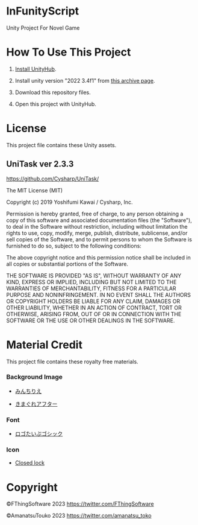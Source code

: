 # InFunityScript
 Unity Project For Novel Game

# How To Use This Project

1. [Install UnityHub](https://unity.com/ja/download).

2. Install unity version "2022 3.4f1" from [this archive page](https://unity.com/ja/releases/editor/archive).

3. Download this repository files.

4. Open this project with UnityHub.

# License

This project file contains these Unity assets.

## UniTask ver 2.3.3

https://github.com/Cysharp/UniTask/

The MIT License (MIT)

Copyright (c) 2019 Yoshifumi Kawai / Cysharp, Inc.

Permission is hereby granted, free of charge, to any person obtaining a copy
of this software and associated documentation files (the "Software"), to deal
in the Software without restriction, including without limitation the rights
to use, copy, modify, merge, publish, distribute, sublicense, and/or sell
copies of the Software, and to permit persons to whom the Software is
furnished to do so, subject to the following conditions:

The above copyright notice and this permission notice shall be included in all
copies or substantial portions of the Software.

THE SOFTWARE IS PROVIDED "AS IS", WITHOUT WARRANTY OF ANY KIND, EXPRESS OR
IMPLIED, INCLUDING BUT NOT LIMITED TO THE WARRANTIES OF MERCHANTABILITY,
FITNESS FOR A PARTICULAR PURPOSE AND NONINFRINGEMENT. IN NO EVENT SHALL THE
AUTHORS OR COPYRIGHT HOLDERS BE LIABLE FOR ANY CLAIM, DAMAGES OR OTHER
LIABILITY, WHETHER IN AN ACTION OF CONTRACT, TORT OR OTHERWISE, ARISING FROM,
OUT OF OR IN CONNECTION WITH THE SOFTWARE OR THE USE OR OTHER DEALINGS IN THE
SOFTWARE.


# Material Credit

This project file contains these royalty free materials.

### Background Image

- [みんちりえ](https://min-chi.material.jp/)

- [きまぐれアフター](https://www5d.biglobe.ne.jp/~gakai/)

### Font

- [ロゴたいぷゴシック](https://cute-freefont.flop.jp/fontna_logotypegothic.html)

### Icon

- [Closed lock](https://icooon-mono.com/11246-カギの閉じた錠のアイコン素材-3/)

# Copyright

©FThingSoftware 2023 https://twitter.com/FThingSoftware

©AmanatsuTouko 2023 https://twitter.com/amanatsu_toko

